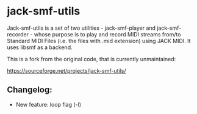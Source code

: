 # jack-smf-utils

Jack-smf-utils is a set of two utilities - jack-smf-player and jack-smf-recorder - whose purpose is to play and record MIDI streams from/to Standard MIDI Files (i.e. the files with .mid extension) using JACK MIDI. It uses libsmf as a backend.

This is a fork from the original code, that is currently unmaintained:

https://sourceforge.net/projects/jack-smf-utils/

Changelog:
----------

+ New feature: loop flag (-l)
